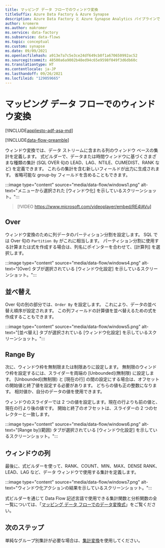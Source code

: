 ```yaml
---
title: マッピング データ フローでのウィンドウ変換
titleSuffix: Azure Data Factory & Azure Synapse
description: Azure Data Factory と Azure Synapse Analytics パイプラインでマッピング データ フロー ウィンドウ変換を使用する方法を説明します。
author: kromerm
ms.author: makromer
ms.service: data-factory
ms.subservice: data-flows
ms.topic: conceptual
ms.custom: synapse
ms.date: 09/09/2021
ms.openlocfilehash: a913e7a7c5e3ce24df649cb0f1a670650992ac52
ms.sourcegitcommit: 48500a6a9002b48ed94c65e9598f049f3d6db60c
ms.translationtype: HT
ms.contentlocale: ja-JP
ms.lasthandoff: 09/26/2021
ms.locfileid: "129059665"
---
```

# <a name="window-transformation-in-mapping-data-flow"></a>マッピング データ フローでのウィンドウ変換

[!INCLUDE[appliesto-adf-asa-md](includes/appliesto-adf-asa-md.md)]

[!INCLUDE[data-flow-preamble](includes/data-flow-preamble.md)]

ウィンドウ変換では、データ ストリームに含まれる列のウィンドウ ベースの集計を定義します。 式ビルダーで、データまたは時間ウィンドウに基づくさまざまな種類の集計 (SQL OVER 句の LEAD、LAG、NTILE、CUMEDIST、RANK など) を定義できます。 これらの集計を含む新しいフィールドが出力に生成されます。 省略可能な group-by フィールドを含めることもできます。

:::image type="content" source="media/data-flow/windows1.png" alt-text="メニューから選択された [ウィンドウ化] を示しているスクリーンショット。":::

> [!VIDEO https://www.microsoft.com/videoplayer/embed/RE4IAVu]

## <a name="over"></a>Over
ウィンドウ変換のために列データのパーティション分割を設定します。 SQL では Over 句の ```Partition By``` がこれに相当します。 パーティション分割に使用する計算または式を作成する場合は、列名にポインターを合わせて、[計算列] を選択します。

:::image type="content" source="media/data-flow/windows4.png" alt-text="[Over] タブが選択されている [ウィンドウ化設定] を示しているスクリーンショット。":::

## <a name="sort"></a>並べ替え
Over 句の別の部分では、```Order By``` を設定します。 これにより、データの並べ替え順序が設定されます。 この列フィールドの計算値を並べ替えるための式を作成することもできます。

:::image type="content" source="media/data-flow/windows5.png" alt-text="[並べ替え] タブが選択されている [ウィンドウ化設定] を示しているスクリーンショット。":::

## <a name="range-by"></a>Range By
次に、ウィンドウ枠を無制限または制限ありに設定します。 無制限のウィンドウ枠を設定するには、スライダーを両端の [Unbounded]\(無制限\) に設定します。 [Unbounded]\(無制限\) と [現在の行] の間の設定にする場合は、オフセットの開始値と終了値を設定する必要があります。 どちらの値も正の整数になります。 相対値か、自分のデータの値を使用できます。

ウィンドウのスライダーでは 2 つの値を設定します。現在の行よりも前の値と、現在の行より後の値です。 開始と終了のオフセットは、スライダーの 2 つのセレクターと一致します。

:::image type="content" source="media/data-flow/windows6.png" alt-text="[Range by]\(範囲\) タブが選択されている [ウィンドウ化設定] を示しているスクリーンショット。":::

## <a name="window-columns"></a>ウィンドウの列
最後に、式ビルダーを使って、RANK、COUNT、MIN、MAX、DENSE RANK、LEAD、LAG など、データ ウィンドウで使用する集計を定義します。

:::image type="content" source="media/data-flow/windows7.png" alt-text="ウィンドウ化アクションの結果を示しているスクリーンショット。":::

式ビルダーを通じて Data Flow 記述言語で使用できる集計関数と分析関数の全一覧については、「[マッピング データ フローでのデータ変換式](data-flow-expression-functions.md)」をご覧ください。

## <a name="next-steps"></a>次のステップ

単純なグループ別集計が必要な場合は、[集計変換](data-flow-aggregate.md)を使用してください。
